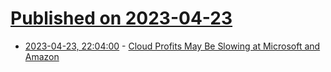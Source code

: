 # [Published on 2023-04-23](index.md)

* [2023-04-23, 22:04:00](https://slashdot.org/story/23/04/23/222200/cloud-profits-may-be-slowing-at-microsoft-and-amazon?utm_source=rss1.0mainlinkanon&utm_medium=feed) - [Cloud Profits May Be Slowing at Microsoft and Amazon](https://slashdot.org/story/23/04/23/222200/cloud-profits-may-be-slowing-at-microsoft-and-amazon?utm_source=rss1.0mainlinkanon&utm_medium=feed)
